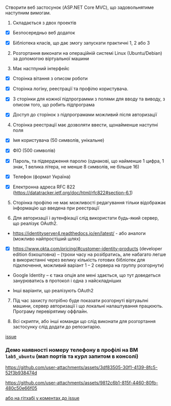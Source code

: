 Створити веб застосунок (ASP.NET Core MVC), що задовольнятиме наступним вимогам.
1.	Складається з двох проектів

- [x]	Безпосередньо веб додаток 

- [x]	Бібліотека класів, що дає змогу запускати практичні 1, 2 або 3

2.	Розгортання виконати на операційній системі Linux (Ubuntu/Debian) за допомогою віртуальної машини

3.	Має настпуний інтерфейс

- [x]	Сторінка вітання з описом роботи

- [x]	Сторінка логіну, реестрації та профілю користувача.

- [x]	3 сторінки для кожної підпрограмми з полями для вводу та виводу, з описом того, що робить підпрограма

- [x]	Доступ до сторінок з підпрограмами можливий після авторизації

4.	Сторінка реестрації має дозволяти ввести, щонайменше наступні поля

- [x]	Імя користувача (50 символів, унікальне)

- [x]	ФІО (500 символів)

- [x]	Пароль, та підвердження паролю (однакові, що найменше 1 цифра, 1 знак, 1 велика літера, не менше 8 символів, не більше 16)

- [x]	Телефон (формат Україна) 

- [x]	Електронна адреса RFC 822 (https://datatracker.ietf.org/doc/html/rfc822#section-6.1)

5.	Cторінка профілю не має можливості редагування тільки відображає інформацію що введена при реестрації

6.	Для авторизації і аутенфікації слід використати будь-який сервер, що реалізує OAuth2.

-	https://identityserver4.readthedocs.io/en/latest/ - або аналоги (можливо найпростіший шлях)

- [x]	https://www.okta.com/pricing/#customer-identity-products (developer edition бзкоштовна) – (трохи часу на розібратись, але набагато легше в використанні через велику кількість готових бібліотек для підключення, можливий варіант 1 – 2 сервера на группу розгорнути)

-	Google Identity – є така опція але мені здається, що тут доведеться занурюватись в протокол і одна з найскладніших

- Інші варіанти, що реалізують OAuth2

7.	Під час захисту потрібно буде показати розгорнуті віртуаьлні машини, сервер авторизації і що локальні налаштування працюють. Програму перевірятиму оффлайн.

8. Всі скрипти, або інші команди що слід виконати для розгортання застосунку слід додати до репозитарію.

[issue](https://github.com/luiqor/cross-platform-programming/issues/10)

### Демо наявності номеру телефону в профілі на ВМ `lab5_ubuntu` (мап портів та курл запитом в консолі)

https://github.com/user-attachments/assets/3df83505-30f1-4139-8fc5-52f3b938474d

https://github.com/user-attachments/assets/9812c6b1-815f-4460-80fb-480c50e66f05

[або на гітхабі у коментах до issue](https://github.com/luiqor/cross-platform-programming/issues/10#issuecomment-2481311289)
